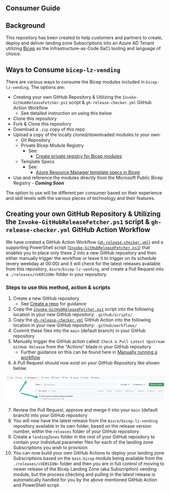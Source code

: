 <!-- markdownlint-disable MD041 -->
## Consumer Guide

## Background

This repository has been created to help customers and partners to create, deploy and deliver landing zone Subscriptions into an Azure AD Tenant utilizing [Bicep](https://aka.ms/bicep) as the Infrastructure-as-Code (IaC) tooling and language of choice.

## Ways to Consume `bicep-lz-vending`

There are various ways to consume the Bicep modules included in `bicep-lz-vending`. The options are:

- Creating your own GitHub Repository & Utilizing the `Invoke-GitHubReleaseFetcher.ps1` script & `gh-release-checker.yml` GitHub Action Workflow
  - See detailed instruction on using this below
- Clone this repository
- Fork & Clone this repository
- Download a `.zip` copy of this repo
- Upload a copy of the locally cloned/downloaded modules to your own:
  - Git Repository
  - Private Bicep Module Registry
    - See:
      - [Create private registry for Bicep modules](https://docs.microsoft.com/azure/azure-resource-manager/bicep/private-module-registry)
  - Template Specs
    - See:
      - [Azure Resource Manager template specs in Bicep](https://docs.microsoft.com/azure/azure-resource-manager/bicep/template-specs)
- Use and reference the modules directly from the Microsoft Public Bicep Registry - ***Coming Soon***

The option to use will be different per consumer based on their experience and skill levels with the various pieces of technology and their features.

## Creating your own GitHub Repository & Utilizing the `Invoke-GitHubReleaseFetcher.ps1` script & `gh-release-checker.yml` GitHub Action Workflow

We have created a GitHub Action Workflow ([`gh-release-checker.yml`](../../.github/workflows/gh-release-checker.yml)) and a supporting PowerShell script ([`Invoke-GitHubReleaseFetcher.ps1`](../../.github/scripts/Invoke-GitHubReleaseFetcher.ps1)) that enables you to place only these 2 into a new GitHub repository and then either manually trigger the workflow or leave it to trigger on its schedule (every weekday at 00:00) and it will check for the latest releases available from this repository, `Azure/bicep-lz-vending`, and create a Pull Request into a `./releases/<VERSION>` folder in your repository.

### Steps to use this method, action & scripts

1. Create a new GitHub repository
   - See [Create a repo](https://docs.github.com/get-started/quickstart/create-a-repo) for guidance
2. Copy the [`Invoke-GitHubReleaseFetcher.ps1`](https://github.com/Azure/bicep-lz-vending/blob/main/.github/scripts/Invoke-GitHubReleaseFetcher.ps1) script into the following location in your new GitHub repository: `.github/scripts/`
3. Copy the [`gh-release-checker.yml`](https://github.com/Azure/bicep-lz-vending/blob/main/.github/workflows/gh-release-checker.yml) GitHub Action into the following location in your new GitHub repository: `.github/workflows/`
4. Commit these files into the `main` (default branch) in your GitHub repository
5. Manually trigger the GitHub action called: `Check & Pull Latest Upstream GitHub Release` from the "Actions" blade in your GitHub repository
   - Further guidance on this can be found here in [Manually running a workflow](https://docs.github.com/actions/managing-workflow-runs/manually-running-a-workflow)
6. A Pull Request should now exist on your GitHub Repository like shown below:

![Pull Request Screenshot](img/release-checker-pr.png)

7. Review the Pull Request, approve and merge it into your `main` (default branch) into your GitHub repository
8. You will now have the latest release from the `Azure/bicep-lz-vending` repository available in its own folder, based on the release version number, within the `releases` folder of your GitHub repository
9. Create a `landingZones` folder in the root of your GitHub repository to contain your individual parameter files for each of the landing zone Subscriptions you wish to provision
10. You can now build your own GitHub Actions to deploy your landing zone Subscriptions based on the `main.bicep` module being available from the `./releases/<VERSION>` folder and then you are in full control of moving to newer release of the Bicep Landing Zone (aka Subscription) vending module, but the process checking and pulling in the latest release is automatically handled for you by the above mentioned GitHub Action and PowerShell script.
